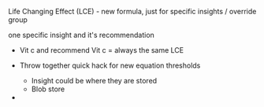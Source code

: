 Life Changing Effect (LCE) - new formula, just for specific insights / override group

one specific insight and it's recommendation
- Vit c and recommend Vit c = always the same LCE

- Throw together quick hack for new equation thresholds
	- Insight could be where they are stored
	- Blob store 
- 